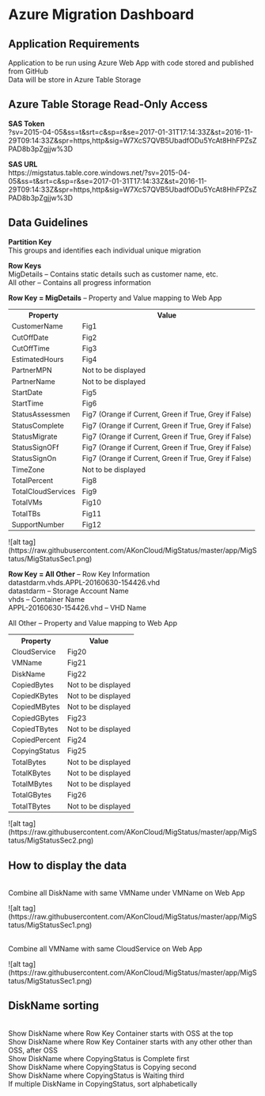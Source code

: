 <h1>Azure Migration Dashboard</h1>
<h2>Application Requirements</h2>
Application to be run using Azure Web App with code stored and published from GitHub
<br>Data will be store in Azure Table Storage
<h2>Azure Table Storage Read-Only Access</h2>
<b>SAS Token</b>
<br>?sv=2015-04-05&ss=t&srt=c&sp=r&se=2017-01-31T17:14:33Z&st=2016-11-29T09:14:33Z&spr=https,http&sig=W7XcS7QVB5UbadfODu5YcAt8HhFPZsZPAD8b3pZgjjw%3D
<p><b>SAS URL</b>
<br>https://migstatus.table.core.windows.net/?sv=2015-04-05&ss=t&srt=c&sp=r&se=2017-01-31T17:14:33Z&st=2016-11-29T09:14:33Z&spr=https,http&sig=W7XcS7QVB5UbadfODu5YcAt8HhFPZsZPAD8b3pZgjjw%3D
<h2>Data Guidelines</h2>
<b>Partition Key</b>
<br>This groups and identifies each individual unique migration
<p><b>Row Keys</b>
<br>MigDetails – Contains static details such as customer name, etc.
<br>All other – Contains all progress information
<p><b>Row Key = MigDetails</b> – Property and Value mapping to Web App
<table>
  <tr>
    <th>Property</th>
    <th>Value</th> 
  </tr>
  <tr>
    <td>CustomerName</td>
    <td>Fig1</td> 
  </tr>
  <tr>
    <td>CutOffDate</td>
    <td>Fig2</td> 
  </tr>
    <tr>
    <td>CutOffTime</td>
    <td>Fig3</td> 
  </tr>
      <tr>
    <td>EstimatedHours</td>
    <td>Fig4</td> 
  </tr>
      <tr>
    <td>PartnerMPN</td>
    <td>Not to be displayed</td> 
  </tr>
      <tr>
    <td>PartnerName</td>
    <td>Not to be displayed</td> 
  </tr>
      <tr>
    <td>StartDate</td>
    <td>Fig5</td> 
  </tr>
      <tr>
    <td>StartTime</td>
    <td>Fig6</td> 
  </tr>
      <tr>
    <td>StatusAssessmen</td>
    <td>Fig7 (Orange if Current, Green if True, Grey if False)</td> 
  </tr>
      <tr>
    <td>StatusComplete</td>
    <td>Fig7 (Orange if Current, Green if True, Grey if False)</td> 
  </tr>
      <tr>
    <td>StatusMigrate</td>
    <td>Fig7 (Orange if Current, Green if True, Grey if False)</td> 
  </tr>
      <tr>
    <td>StatusSignOFf</td>
    <td>Fig7 (Orange if Current, Green if True, Grey if False)</td> 
  </tr>
      <tr>
    <td>StatusSignOn</td>
    <td>Fig7 (Orange if Current, Green if True, Grey if False)</td> 
  </tr>
      <tr>
    <td>TimeZone</td>
    <td>Not to be displayed</td> 
  </tr>
      <tr>
    <td>TotalPercent</td>
    <td>Fig8</td> 
  </tr>
        <tr>
    <td>TotalCloudServices</td>
    <td>Fig9</td> 
  </tr>
        <tr>
    <td>TotalVMs</td>
    <td>Fig10</td> 
  </tr>
        <tr>
    <td>TotalTBs</td>
    <td>Fig11</td> 
  </tr>
          <tr>
    <td>SupportNumber</td>
    <td>Fig12</td> 
  </tr>
</table>

<p><p>![alt tag](https://raw.githubusercontent.com/AKonCloud/MigStatus/master/app/MigStatus/MigStatusSec1.png)
<p><b>Row Key = All Other</b> – Row Key Information
<br>datastdarm.vhds.APPL-20160630-154426.vhd
<br>datastdarm – Storage Account Name
<br>vhds – Container Name
<br>APPL-20160630-154426.vhd – VHD Name
<p>All Other – Property and Value mapping to Web App
<table>
  <tr>
    <th>Property</th>
    <th>Value</th> 
  </tr>
      <tr>
    <td>CloudService</td>
    <td>Fig20</td> 
  </tr>
        <tr>
    <td>VMName</td>
    <td>Fig21</td> 
  </tr>
        <tr>
    <td>DiskName</td>
    <td>Fig22</td> 
  </tr>
        <tr>
    <td>CopiedBytes</td>
    <td>Not to be displayed</td> 
  </tr>
        <tr>
    <td>CopiedKBytes</td>
    <td>Not to be displayed</td> 
  </tr>
        <tr>
    <td>CopiedMBytes</td>
    <td>Not to be displayed</td> 
  </tr>
        <tr>
    <td>CopiedGBytes</td>
    <td>Fig23</td> 
  </tr>
        <tr>
    <td>CopiedTBytes</td>
    <td>Not to be displayed</td> 
  </tr>
        <tr>
    <td>CopiedPercent</td>
    <td>Fig24</td> 
  </tr>
        <tr>
    <td>CopyingStatus</td>
    <td>Fig25</td> 
  </tr>
        <tr>
    <td>TotalBytes</td>
    <td>Not to be displayed</td> 
  </tr>
        <tr>
    <td>TotalKBytes</td>
    <td>Not to be displayed</td> 
  </tr>
        <tr>
    <td>TotalMBytes</td>
    <td>Not to be displayed</td> 
  </tr>
        <tr>
    <td>TotalGBytes</td>
    <td>Fig26</td> 
  </tr>
        <tr>
    <td>TotalTBytes</td>
    <td>Not to be displayed</td> 
  </tr>
  </table>
<p>![alt tag](https://raw.githubusercontent.com/AKonCloud/MigStatus/master/app/MigStatus/MigStatusSec2.png)
<h2>How to display the data</h2>
<br>Combine all DiskName with same VMName under VMName on Web App

<p>![alt tag](https://raw.githubusercontent.com/AKonCloud/MigStatus/master/app/MigStatus/MigStatusSec1.png)

<br>Combine all VMName with same CloudService on Web App

<p>![alt tag](https://raw.githubusercontent.com/AKonCloud/MigStatus/master/app/MigStatus/MigStatusSec1.png)

<h2>DiskName sorting</h2>
<br>Show DiskName where Row Key Container starts with OSS at the top
<br>Show DiskName where Row Key Container starts with any other other than OSS, after OSS
<br>Show DiskName where CopyingStatus is Complete first
<br>Show DiskName where CopyingStatus is Copying second
<br>Show DiskName where CopyingStatus is Waiting third
<br>If multiple DiskName in CopyingStatus, sort alphabetically
